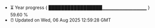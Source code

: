 - ⏳ Year progress { █████████████████▁▁▁▁▁▁▁▁▁▁▁▁▁ } 59.60 %
- ⏰ Updated on Wed, 06 Aug 2025 12:59:28 GMT

